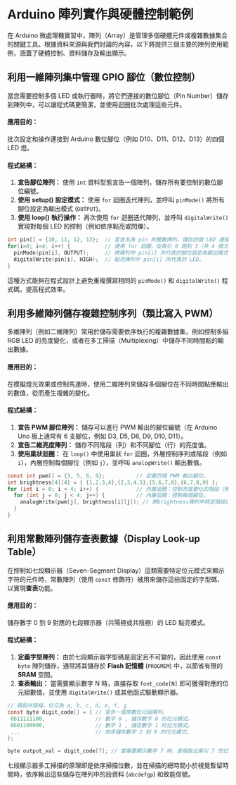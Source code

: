 # Arduino 陣列實作與硬體控制範例

在 Arduino 微處理機實習中，陣列（Array）是管理多個硬體元件或複雜數據集合的關鍵工具。根據資料來源與我們討論的內容，以下將提供三個主要的陣列使用範例，涵蓋了硬體控制、資料儲存及輸出顯示。


## 利用一維陣列集中管理 GPIO 腳位（數位控制）

當您需要控制多個 LED 或執行器時，將它們連接的數位腳位（Pin Number）儲存到陣列中，可以讓程式碼更簡潔，並使用迴圈批次處理這些元件。

#### 應用目的：

批次設定和操作連接到 Arduino 數位腳位（例如 D10、D11、D12、D13）的四個 LED 燈。

#### 程式結構：

1. **宣告腳位陣列：** 使用 `int` 資料型態宣告一個陣列，儲存所有要控制的數位腳位編號。
2. **使用** **setup()** **設定模式：** 使用 `for` 迴圈迭代陣列，並呼叫 `pinMode()` 將所有腳位設定為輸出模式 (`OUTPUT`)。
3. **使用** **loop()** **執行操作：** 再次使用 `for` 迴圈迭代陣列，並呼叫 `digitalWrite()` 實現對每個 LED 的控制（例如依序點亮或閃爍）。

``` c
int pin[] = {10, 11, 12, 13};  // 宣告名為 pin 的整數陣列，儲存四個 LED 連接的腳位號碼。 
for(i=0; i<4; i++) {           // 使用 for 迴圈，從索引 0 跑到 3（共 4 個元素）。         
  pinMode(pin[i], OUTPUT);     // 將陣列中 pin[i] 所代表的腳位設定為輸出模式。           
  digitalWrite(pin[i], HIGH);  // 點亮陣列中 pin[i] 所代表的 LED。 
}
```

這種方式能夠在程式設計上避免重複撰寫相同的 `pinMode()` 和 `digitalWrite()` 程式碼，提高程式效率。


## 利用多維陣列儲存複雜控制序列（類比寫入 PWM）

多維陣列（例如二維陣列）常用於儲存需要依序執行的複雜數據集，例如控制多組 RGB LED 的亮度變化，或者在多工掃描（Multiplexing）中儲存不同時間點的輸出數據。

#### 應用目的：

在模擬燈光效果或控制馬達時，使用二維陣列來儲存多個腳位在不同時間點應輸出的數值，從而產生複雜的變化。

#### 程式結構：

1. **宣告 PWM 腳位陣列：** 儲存可以進行 PWM 輸出的腳位編號（在 Arduino Uno 板上通常有 6 支腳位，例如 D3, D5, D6, D9, D10, D11）。
2. **宣告二維亮度陣列：** 儲存不同階段（列）和不同腳位（行）的亮度值。
3. **使用巢狀迴圈：** 在 `loop()` 中使用巢狀 `for` 迴圈，外層控制序列或階段（例如 `i`），內層控制每個腳位（例如 `j`），並呼叫 `analogWrite()` 輸出數值。

``` c
const int pwm[] = {3, 5, 6, 9};          // 定義四個 PWM 輸出腳位。
int brightness[4][4] = { {1,2,3,4},{2,3,4,5},{5,6,7,8},{6,7,8,9} };          // 假設定義了一個 4x4 的二維陣列 brightness 儲存多種亮度變化資料。 
for (int i = 0; i < 4; i++) {            // 外層迴圈：控制亮度變化的階段（例如 4 個階段）。
  for (int j = 0; j < 4; j++) {          // 內層迴圈：控制每個腳位。 
    analogWrite(pwm[j], brightness[i][j]); // 將brightness陣列中特定階段i、特定腳位j的亮度值輸出到 pwm[j] 腳位。
  }
}
```


## 利用常數陣列儲存查表數據（Display Look-up Table）

在控制如七段顯示器（Seven-Segment Display）這類需要特定位元模式來顯示字符的元件時，常數陣列（使用 `const` 修飾符）被用來儲存這些固定的字型碼，以實現**查表**功能。

#### 應用目的：

儲存數字 0 到 9 對應的七段顯示器（共陽極或共陰極）的 LED 點亮模式。

#### 程式結構：

1. **定義字型陣列：** 由於七段顯示器字型碼是固定且不可變的，因此使用 `const byte` 陣列儲存，通常將其儲存於 **Flash 記憶體** (`PROGMEM`) 中，以節省有限的 **SRAM** 空間。
2. **查表輸出：** 當需要顯示數字 N 時，直接存取 `font_code[N]` 即可獲得對應的位元組數值，並使用 `digitalWrite()` 或其他函式驅動顯示器。

``` c
// 假設共陰極，位元為 a, b, c, d, e, f, g 
const byte digit_code[] = { // 宣告一個常數位元組陣列。
 0b11111100,                // 數字 0 , 儲存數字 0 的位元模式。
 0b01100000,                // 數字 1 , 儲存數字 1 的位元模式。
 ...                        // 依序儲存數字 2 到 9 的位元模式。
};

byte output_val = digit_code[7]; // 當需要顯示數字 7 時，直接取出索引 7 的位元組數值。
```

七段顯示器多工掃描的原理即是依序掃描位數，並在掃描的總時間小於視覺暫留時間時，依序輸出這些儲存在陣列中的段資料 (`abcdefgp`) 和致能信號。

